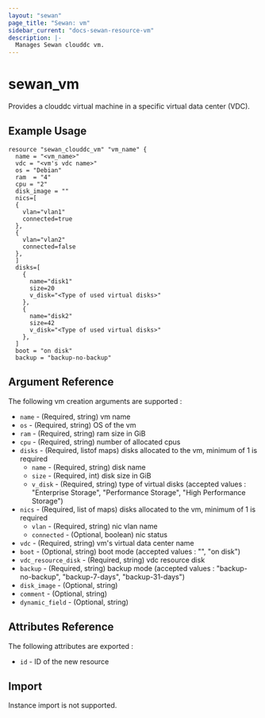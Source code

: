 ```yaml
---
layout: "sewan"
page_title: "Sewan: vm"
sidebar_current: "docs-sewan-resource-vm"
description: |-
  Manages Sewan clouddc vm.
---
```


# sewan\_vm

Provides a clouddc virtual machine in a specific virtual data center (VDC).

## Example Usage

```hcl
resource "sewan_clouddc_vm" "vm_name" {
  name = "<vm_name>"
  vdc = "<vm's vdc name>"
  os = "Debian"
  ram  = "4"
  cpu = "2"
  disk_image = ""
  nics=[
  {
    vlan="vlan1"
    connected=true
  },
  {
    vlan="vlan2"
    connected=false
  },
  ]
  disks=[
    {
      name="disk1"
      size=20
      v_disk="<Type of used virtual disks>"
    },
    {
      name="disk2"
      size=42
      v_disk="<Type of used virtual disks>"
    },
  ]
  boot = "on disk"
  backup = "backup-no-backup"

```

## Argument Reference

The following vm creation arguments are supported :

* `name` - (Required, string) vm name
* `os` - (Required, string) OS of the vm
* `ram` - (Required, string) ram size in GiB
* `cpu` - (Required, string) number of allocated cpus
* `disks` - (Required, listof maps) disks allocated to the vm, minimum of 1 is required
  * `name` - (Required, string) disk name
  * `size` - (Required, int) disk size in GiB
  * `v_disk` - (Required, string) type of virtual disks (accepted values : "Enterprise Storage", "Performance Storage", "High Performance Storage")
* `nics` - (Required, list of maps) disks allocated to the vm, minimum of 1 is required
  * `vlan` - (Required, string) nic vlan name
  * `connected` - (Optional, boolean) nic status
* `vdc` - (Required, string) vm's virtual data center name
* `boot` - (Optional, string) boot mode (accepted values : "", "on disk")
* `vdc_resource_disk` - (Required, string) vdc resource disk
* `backup` - (Required, string) backup mode (accepted values : "backup-no-backup", "backup-7-days", "backup-31-days")
* `disk_image` - (Optional, string)
* `comment` - (Optional, string)
* `dynamic_field` - (Optional, string)

## Attributes Reference

The following attributes are exported :

* `id` - ID of the new resource

## Import

Instance import is not supported.
